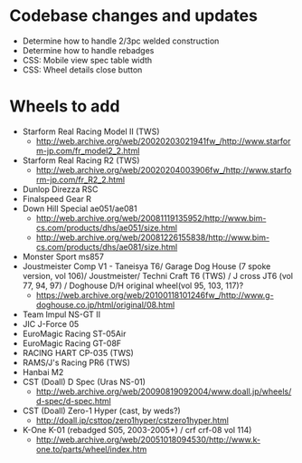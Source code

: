 # Codebase changes and updates
* Determine how to handle 2/3pc welded construction
* Determine how to handle rebadges
* CSS: Mobile view spec table width
* CSS: Wheel details close button

# Wheels to add
* Starform Real Racing Model II (TWS)
  * http://web.archive.org/web/20020203021941fw_/http://www.starform-jp.com/fr_model2_2.html
* Starform Real Racing R2 (TWS)
  * http://web.archive.org/web/20020204003906fw_/http://www.starform-jp.com/fr_R2_2.html
* Dunlop Direzza RSC
* Finalspeed Gear R
* Down Hill Special ae051/ae081
  * http://web.archive.org/web/20081119135952/http://www.bim-cs.com/products/dhs/ae051/size.html
  * http://web.archive.org/web/20081226155838/http://www.bim-cs.com/products/dhs/ae081/size.html
* Monster Sport ms857
* Joustmeister Comp V1 - Taneisya T6/ Garage Dog House (7 spoke version, vol 106)/ Joustmeister/ Techni Craft T6 (TWS) / J cross JT6 (vol 77, 94, 97) / Doghouse D/H original wheel(vol 95, 103, 117)?
  * https://web.archive.org/web/20100118101246fw_/http://www.g-doghouse.co.jp/html/original/08.html
* Team Impul NS-GT II
* JIC J-Force 05
* EuroMagic Racing ST-05Air
* EuroMagic Racing GT-08F
* RACING HART CP-035 (TWS)
* RAMS/J's Racing PR6 (TWS)
* Hanbai M2
* CST (Doall) D Spec (Uras NS-01)
  * http://web.archive.org/web/20090819092004/www.doall.jp/wheels/d-spec/d-spec.html
* CST (Doall) Zero-1 Hyper (cast, by weds?)
  * http://doall.jp/csttop/zero1hyper/cstzero1hyper.html
* K-One K-01 (rebadged S05, 2003-2005+) / crf crf-08 vol 114)
  * http://web.archive.org/web/20051018094530/http://www.k-one.to/parts/wheel/index.htm
